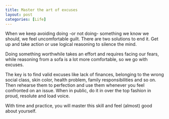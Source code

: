 ```yaml
---
title: Master the art of excuses
layout: post
categories: [Life]
---
```


When we keep avoiding doing -or not doing- something we know we should, we feel uncomfortable guilt. There are two solutions to end it. Get up and take action or use logical reasoning to silence the mind. 

Doing something worthwhile takes an effort and requires facing our fears, while reasoning from a sofa is a lot more comfortable, so we go with excuses.

The key is to find valid excuses like lack of finances, belonging to the wrong social class, skin color, health problem, family responsibilities and so on. Then rehearse them to perfection and use them whenever you feel confronted on an issue. When in public, do it in over the top fashion in proud, resolute and load voice. 

With time and practice, you will master this skill and feel (almost) good about yourself. 